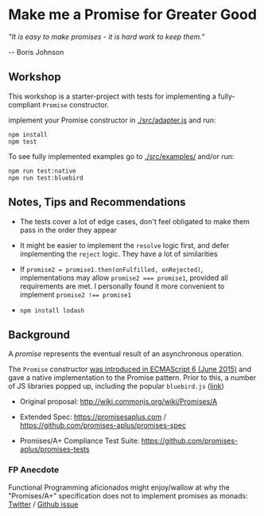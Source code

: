# Make me a Promise for Greater Good

_"It is easy to make promises - it is hard work to keep them."_ 

-- Boris Johnson


## Workshop

This workshop is a starter-project with tests for implementing a fully-compliant `Promise` constructor.

implement your Promise constructor in [./src/adapter.js](./src/adapter.js) and run:

```
npm install
npm test
```

To see fully implemented examples go to [./src/examples/](./src/examples/) and/or run:

```
npm run test:native
npm run test:bluebird
```


## Notes, Tips and Recommendations

* The tests cover a lot of edge cases, don't feel obligated to make them pass in the order they appear

* It might be easier to implement the `resolve` logic first, and defer implementing the `reject` logic. They have a lot of similarities

* If `promise2 = promise1.then(onFulfilled, onRejected)`, implementations may allow `promise2 === promise1`, provided all requirements are met. I personally found it more convenient to implement `promise2 !== promise1`

* `npm install lodash`

## Background

A _promise_ represents the eventual result of an asynchronous operation. 


The `Promise` constructor [was introduced in ECMAScript 6 (June 2015)](http://www.ecma-international.org/ecma-262/6.0/#sec-promise-constructor) and gave a native implementation to the Promise pattern. Prior to this, a number of JS libraries popped up, including the popular `bluebird.js` ([link](http://bluebirdjs.com/))


* Original proposal: http://wiki.commonjs.org/wiki/Promises/A

* Extended Spec: https://promisesaplus.com / https://github.com/promises-aplus/promises-spec

* Promises/A+ Compliance Test Suite: https://github.com/promises-aplus/promises-tests


### FP Anecdote

Functional Programming aficionados might enjoy/wallow at why the "Promises/A+" specification does not to implement promises as monads: [Twitter](https://twitter.com/JonathanAvinor/status/1155198142830338048?s=20) / [Github issue](https://github.com/promises-aplus/promises-spec/issues/94)
